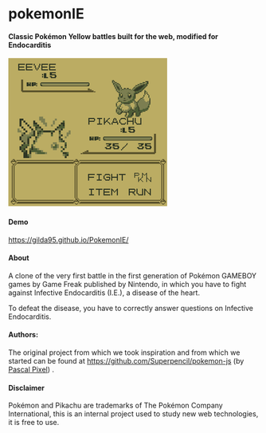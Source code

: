 # pokemonIE
#### Classic Pokémon Yellow battles built for the web, modified for Endocarditis
![Screenshot](/src/screenshot_2016.png?raw=true "Screenshot 2016")

#### Demo
<https://gilda95.github.io/PokemonIE/>

#### About
A clone of the very first battle in the first generation of Pokémon GAMEBOY games by Game Freak published by Nintendo, in which you have to fight against Infective Endocarditis (I.E.), a disease of the heart. 

To defeat the disease, you have to correctly answer questions on Infective Endocarditis. 

#### Authors:

The original project from which we took inspiration and from which we started can be found at <https://github.com/Superpencil/pokemon-js> (by [Pascal Pixel](http://github.com/Superpencil))  . 


#### Disclaimer
Pokémon and Pikachu are trademarks of The Pokémon Company International, this is an internal project used to study new web technologies, it is free to use.
